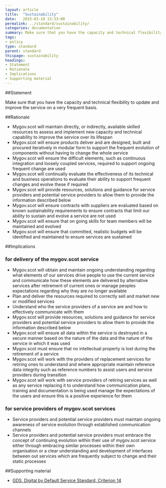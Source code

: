 ```yaml
---
layout: article
title:  "Sustainability"
date:   2015-03-10 13:33:00
permalink: ../standard/sustainability/ 
categories: documentation
summary: Make sure that you have the capacity and technical flexibility to update and improve the service on a very frequent basis.
tags: 
- policy
type: standard
parent: standard
thispage: sustainability
headings:
- Statement
- Rationale
- Implications
- Supporting material
---
```


##Statement

Make sure that you have the capacity and technical flexibility to update and improve the service on a very frequent basis.

##Rationale

* Mygov.scot will maintain directly, or indirectly, available skilled resources to assess and implement new capacity and technical capability to improve the service over its lifespan
* Mygov.scot will ensure products deliver and are designed, built and procured iteratively in modular form to support the frequent evolution of components without having to change the whole service
* Mygov.scot will ensure the difficult elements, such as continuous integration and loosely coupled services, required to support ongoing frequent change are used
* Mygov.scot will continually evaluate the effectiveness of its technical and business operations to evaluate their ability to support frequent changes and evolve these if required
* Mygov.scot will provide resources, solutions and guidance for service providers and potential service providers to allow them to provide the information described below
* Mygov.scot will ensure contracts with suppliers are evaluated based on known sustainability requirements to ensure contracts that limit our ability to sustain and evolve a service are not used
* Mygov.scot will ensure that on going skills for team members will be maintained and evolved
* Mygov.scot will ensure that committed, realistic budgets will be identified and maintained to ensure services are sustained

##Implications

### for delivery of the mygov.scot service

* Mygov.scot will obtain and maintain ongoing understanding regarding what elements of our services drive people to use the current service and communicate how these elements are delivered by alternative services after retirement of current ones or manage peoples expectations regarding why they are no longer available
* Plan and deliver the resources required to correctly sell and market new or modified services
* Understand who the service providers of a service are and how to effectively communicate with them 
* Mygov.scot will provide resources, solutions and guidance for service providers and potential service providers to allow them to provide the information described below
* Mygov.scot will ensure all data within the service is destroyed in a secure manner based on the nature of the data and the nature of the service in which it was used
* Mygov.scot must ensure that no intellectual property is lost during the retirement of a service
* Mygov.scot will work with the providers of replacement services for retiring ones to understand and where appropriate maintain reference data integrity such as reference numbers to assist users and service providers during transition
* Mygov.scot will work with service providers of retiring services as well as any service replacing it to understand how communication plans, training and documentation is being used manage the expectations of the users and ensure this is a positive experience for them

### for service providers of mygov.scot services

* Service providers and potential service providers must maintain ongoing awareness of service evolution through established communication channels
* Service providers and potential service providers must embrace the concept of continuing evolution within their use of mygov.scot service either through embracing similar processes within their own organisation or a clear understanding and development of interfaces between out services which are frequently subject to change and their static processes

##Supporting material

- [GDS, Digital by Default Service Standard, Criterion 14](https://www.gov.uk/service-manual/digital-by-default#criterion-14)
